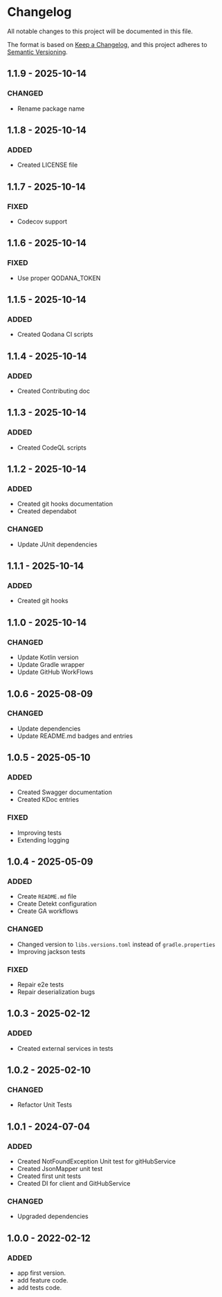 # Changelog

All notable changes to this project will be documented in this file.

The format is based on [Keep a Changelog](https://keepachangelog.com/en/1.0.0/), and this project adheres
to [Semantic Versioning](https://semver.org/spec/v2.0.0.html).

## 1.1.9 - 2025-10-14

### CHANGED

- Rename package name

## 1.1.8 - 2025-10-14

### ADDED

- Created LICENSE file

## 1.1.7 - 2025-10-14

### FIXED

- Codecov support

## 1.1.6 - 2025-10-14

### FIXED

- Use proper QODANA_TOKEN

## 1.1.5 - 2025-10-14

### ADDED

- Created Qodana CI scripts

## 1.1.4 - 2025-10-14

### ADDED

- Created Contributing doc

## 1.1.3 - 2025-10-14

### ADDED

- Created CodeQL scripts

## 1.1.2 - 2025-10-14

### ADDED

- Created git hooks documentation
- Created dependabot

### CHANGED

- Update JUnit dependencies

## 1.1.1 - 2025-10-14

### ADDED

- Created git hooks

## 1.1.0 - 2025-10-14

### CHANGED

- Update Kotlin version
- Update Gradle wrapper
- Update GitHub WorkFlows

## 1.0.6 - 2025-08-09

### CHANGED

- Update dependencies
- Update README.md badges and entries

## 1.0.5 - 2025-05-10

### ADDED

- Created Swagger documentation
- Created KDoc entries

### FIXED

- Improving tests
- Extending logging


## 1.0.4 - 2025-05-09

### ADDED

- Create `README.md` file
- Create Detekt configuration
- Create GA workflows

### CHANGED

- Changed version to `libs.versions.toml` instead of `gradle.properties`
- Improving jackson tests

### FIXED

- Repair e2e tests
- Repair deserialization bugs

## 1.0.3 - 2025-02-12

### ADDED

- Created external services in tests

## 1.0.2 - 2025-02-10

### CHANGED

- Refactor Unit Tests

## 1.0.1 - 2024-07-04

### ADDED

- Created NotFoundException Unit test for gitHubService
- Created JsonMapper unit test
- Created first unit tests
- Created DI for client and GitHubService

### CHANGED

- Upgraded dependencies

## 1.0.0 - 2022-02-12

### ADDED

- app first version.
- add feature code.
- add tests code.
